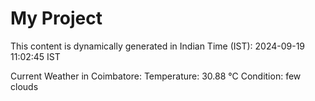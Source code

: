 # My Project

This content is dynamically generated in Indian Time (IST): 2024-09-19 11:02:45 IST


Current Weather in Coimbatore:
Temperature: 30.88 °C
Condition: few clouds
